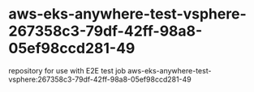 # aws-eks-anywhere-test-vsphere-267358c3-79df-42ff-98a8-05ef98ccd281-49
repository for use with E2E test job aws-eks-anywhere-test-vsphere:267358c3-79df-42ff-98a8-05ef98ccd281-49
